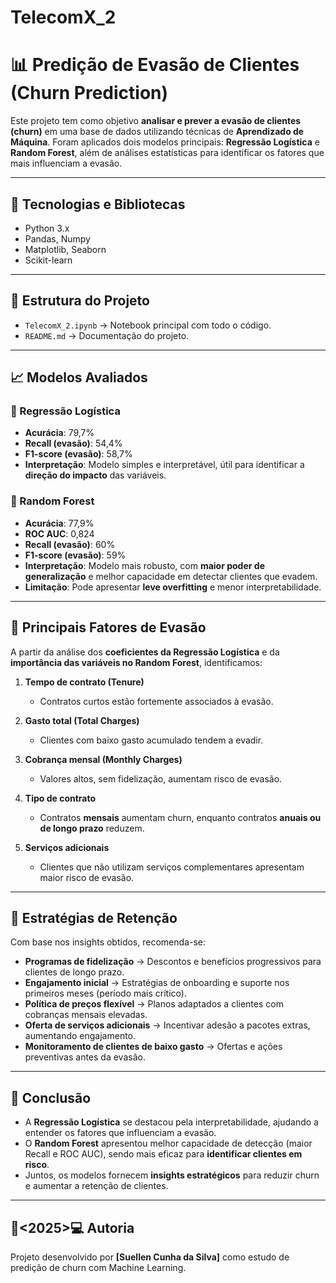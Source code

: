 # TelecomX_2

# 📊 Predição de Evasão de Clientes (Churn Prediction)

Este projeto tem como objetivo **analisar e prever a evasão de clientes (churn)** em uma base de dados utilizando técnicas de **Aprendizado de Máquina**.
Foram aplicados dois modelos principais: **Regressão Logística** e **Random Forest**, além de análises estatísticas para identificar os fatores que mais influenciam a evasão.

---
## 🚀 Tecnologias e Bibliotecas
- Python 3.x
- Pandas, Numpy
- Matplotlib, Seaborn
- Scikit-learn

---
## 📂 Estrutura do Projeto
- `TelecomX_2.ipynb` → Notebook principal com todo o código.
- `README.md` → Documentação do projeto.

---
## 📈 Modelos Avaliados

### 🔹 Regressão Logística
- **Acurácia**: 79,7%
- **Recall (evasão)**: 54,4%
- **F1-score (evasão)**: 58,7%
- **Interpretação**: Modelo simples e interpretável, útil para identificar a **direção do impacto** das variáveis.


### 🔹 Random Forest
- **Acurácia**: 77,9%
- **ROC AUC**: 0,824
- **Recall (evasão)**: 60%
- **F1-score (evasão)**: 59%
- **Interpretação**: Modelo mais robusto, com **maior poder de generalização** e melhor capacidade em detectar clientes que evadem. 
- **Limitação**: Pode apresentar **leve overfitting** e menor interpretabilidade.

---
## 🔎 Principais Fatores de Evasão
A partir da análise dos **coeficientes da Regressão Logística** e da **importância das variáveis no Random Forest**, identificamos:

1. **Tempo de contrato (Tenure)**
   - Contratos curtos estão fortemente associados à evasão.

2. **Gasto total (Total Charges)**
   - Clientes com baixo gasto acumulado tendem a evadir.

3. **Cobrança mensal (Monthly Charges)**
   - Valores altos, sem fidelização, aumentam risco de evasão.

4. **Tipo de contrato**
   - Contratos **mensais** aumentam churn, enquanto contratos **anuais ou de longo prazo** reduzem.

5. **Serviços adicionais**
   - Clientes que não utilizam serviços complementares apresentam maior risco de evasão.

---
## 🎯 Estratégias de Retenção
Com base nos insights obtidos, recomenda-se:

- **Programas de fidelização** → Descontos e benefícios progressivos para clientes de longo prazo.
- **Engajamento inicial** → Estratégias de onboarding e suporte nos primeiros meses (período mais crítico).
- **Política de preços flexível** → Planos adaptados a clientes com cobranças mensais elevadas.
- **Oferta de serviços adicionais** → Incentivar adesão a pacotes extras, aumentando engajamento.
- **Monitoramento de clientes de baixo gasto** → Ofertas e ações preventivas antes da evasão.

---
## 📌 Conclusão
- A **Regressão Logística** se destacou pela interpretabilidade, ajudando a entender os fatores que influenciam a evasão.
- O **Random Forest** apresentou melhor capacidade de detecção (maior Recall e ROC AUC), sendo mais eficaz para **identificar clientes em risco**.
- Juntos, os modelos fornecem **insights estratégicos** para reduzir churn e aumentar a retenção de clientes.

---

## 👩<2025>💻 Autoria
Projeto desenvolvido por **[Suellen Cunha da Silva]** como estudo de predição de churn com Machine Learning.
